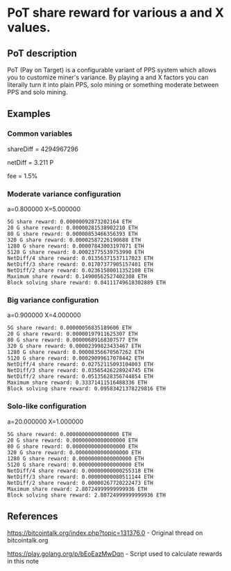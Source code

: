 # PoT share reward for various a and X values.

## PoT description
PoT (Pay on Target) is a configurable variant of PPS system which allows you to customize miner's variance. By playing a and X factors you can literally turn it into plain PPS, solo mining or something moderate between PPS and solo mining.

## Examples

### Common variables

shareDiff = 4294967296

netDiff = 3.211 P

fee = 1.5%

### Moderate variance configuration
a=0.800000 X=5.000000
```
5G share reward: 0.00000092873202164 ETH
20 G share reward: 0.00000281538902210 ETH
80 G share reward: 0.00000853466356393 ETH
320 G share reward: 0.00002587226190688 ETH
1280 G share reward: 0.00007843003197071 ETH
5120 G share reward: 0.00023775539753990 ETH
NetDiff/4 share reward: 0.01356371537117023 ETH
NetDiff/3 share reward: 0.01707377905157401 ETH
NetDiff/2 share reward: 0.02361580011352108 ETH
Maximum share reward: 0.14900562527402308 ETH
Block solving share reward: 0.04111749618302889 ETH
```
### Big variance configuration
a=0.900000 X=4.000000
```
5G share reward: 0.00000056835189606 ETH
20 G share reward: 0.00000197911625307 ETH
80 G share reward: 0.00000689168307577 ETH
320 G share reward: 0.00002399823433467 ETH
1280 G share reward: 0.00008356670567262 ETH
5120 G share reward: 0.00029099617078442 ETH
NetDiff/4 share reward: 0.02752115093104003 ETH
NetDiff/3 share reward: 0.03565426228924745 ETH
NetDiff/2 share reward: 0.05135628356744854 ETH
Maximum share reward: 0.33371411516488336 ETH
Block solving share reward: 0.09583421378229816 ETH
```
### Solo-like configuration
a=20.000000 X=1.000000
```
5G share reward: 0.00000000000000000 ETH
20 G share reward: 0.00000000000000000 ETH
80 G share reward: 0.00000000000000000 ETH
320 G share reward: 0.00000000000000000 ETH
1280 G share reward: 0.00000000000000000 ETH
5120 G share reward: 0.00000000000000000 ETH
NetDiff/4 share reward: 0.00000000000255318 ETH
NetDiff/3 share reward: 0.00000000080511144 ETH
NetDiff/2 share reward: 0.00000267720222473 ETH
Maximum share reward: 2.80724999999999936 ETH
Block solving share reward: 2.80724999999999936 ETH
```
## References

https://bitcointalk.org/index.php?topic=131376.0 - Original thread on bitcointalk.org

https://play.golang.org/p/bEoEazMwDqn - Script used to calculate rewards in this note
